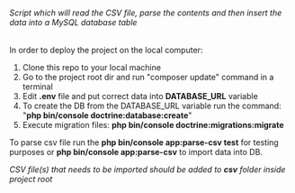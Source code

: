 ###### Script which will read the CSV file, parse the contents and then insert the data into a MySQL database table

In order to deploy the project on the local computer:
1. Clone this repo to your local machine
2. Go to the project root dir and run "composer update" command in a terminal
3. Edit **.env** file and put correct data into **DATABASE_URL** variable
4. To create the DB from the DATABASE_URL variable run the command: "**php bin/console doctrine:database:create**"
5. Execute migration files: **php bin/console doctrine:migrations:migrate**

To parse csv file run the **php bin/console app:parse-csv test** for testing purposes or **php bin/console app:parse-csv** to import data into DB.

_CSV file(s) that needs to be imported should be added to **csv** folder inside project root_ 